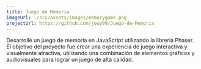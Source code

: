 ```yaml
---
title: Juego de Memoria
imageUrl: ./src/assets/images/memorygame.png
projectUrl: https://github.com/jowy99/Juego-de-Memoria
---
```

Desarrollé un juego de memoria en JavaScript utilizando la librería Phaser. El objetivo del proyecto fue crear una experiencia de juego interactiva y visualmente atractiva, utilizando una combinación de elementos gráficos y audiovisuales para lograr un juego de alta calidad.